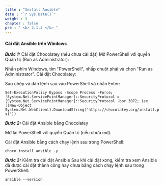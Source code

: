 ```yaml
---
title : "Install Ansible"
date : "`r Sys.Date()`"
weight : 3
chapter : false
pre : " <b> 2.1.3 </b> "
---
```


#### Cài đặt Ansible trên Windows

***Bước 1:*** Cài đặt Chocolatey (nếu chưa cài đặt)
Mở PowerShell với quyền Quản trị (Run as Administrator):

Nhấn phím Windows, tìm "PowerShell", nhấp chuột phải và chọn "Run as Administrator".
Cài đặt Chocolatey:

Sao chép và dán lệnh sau vào PowerShell và nhấn Enter:

```Set-ExecutionPolicy Bypass -Scope Process -Force; [System.Net.ServicePointManager]::SecurityProtocol = [System.Net.ServicePointManager]::SecurityProtocol -bor 3072; iex ((New-Object System.Net.WebClient).DownloadString('https://chocolatey.org/install.ps1'))```

***Bước 2:*** Cài đặt Ansible bằng Chocolatey

Mở lại PowerShell với quyền Quản trị (nếu chưa mở).

Cài đặt Ansible bằng cách chạy lệnh sau trong PowerShell:

```choco install ansible -y```

***Bước 3:*** Kiểm tra cài đặt Ansible
Sau khi cài đặt xong, kiểm tra xem Ansible đã được cài đặt thành công hay chưa bằng cách chạy lệnh sau trong PowerShell:

```ansible --version```